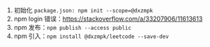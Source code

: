 1. 初始化 `package.json: npm init --scope=@dxzmpk`
2. npm login 错误：https://stackoverflow.com/a/33207906/11613613
3. npm 发布：`npm publish --access public`
4. npm 引入：`npm install @dxzmpk/leetcode --save-dev`
